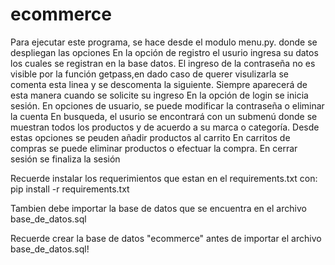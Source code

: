 # ecommerce

Para ejecutar este programa, se hace desde el modulo menu.py. donde se despliegan las opciones
En la opción de registro el usurio ingresa su datos los cuales se registran en la base datos. El ingreso de la contraseña no es visible por la función getpass,en dado caso de querer visulizarla se comenta esta linea y se descomenta la siguiente. Siempre aparecerá de esta manera cuando se solicite su ingreso
En la opción de login  se inicia sesión.
En opciones de usuario, se puede modificar la contraseña o eliminar la cuenta
En busqueda, el usurio se encontrará con un submenú donde se muestran todos  los productos  y de acuerdo a su marca o categoría. Desde estas opciones  se peuden añadir productos  al carrito
En carritos de compras se puede eliminar productos o efectuar la compra.
En cerrar sesión se finaliza la sesión

Recuerde instalar los requerimientos que estan en el requirements.txt con:
pip install -r requirements.txt

Tambien debe importar la base de datos que se encuentra en el archivo base_de_datos.sql

Recuerde crear la base de datos "ecommerce" antes de importar el archivo base_de_datos.sql!